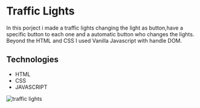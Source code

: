 # Traffic Lights

In this porject i made a traffic lights changing the light as button,have a specific button to each one and a automatic button who changes the lights. 
Beyond the HTML and CSS I used Vanilla Javascript with handle DOM. 


## Technologies

- HTML
- CSS
- JAVASCRIPT


![traffic lights](https://user-images.githubusercontent.com/88905492/204539956-ae9dc501-dd00-439c-ba5d-6f79c2d580c6.png)
